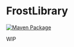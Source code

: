 # FrostLibrary

[![Maven Package](https://github.com/Frozenbloo/FrostLibrary/actions/workflows/maven-publish.yml/badge.svg)](https://github.com/Frozenbloo/FrostLibrary/actions/workflows/maven-publish.yml)

WIP
